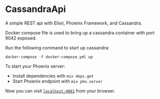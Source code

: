 # CassandraApi

A simple REST api with Elixir, Phoenix Framework, and Cassandra.

Docker compose file is used to bring up a cassandra container with port 9042 exposed.

Run the following command to start up cassandra:

`docker-compose -f docker-compose.yml up`

To start your Phoenix server:

  * Install dependencies with `mix deps.get`
  * Start Phoenix endpoint with `mix phx.server`

Now you can visit [`localhost:4001`](http://localhost:4001) from your browser.
